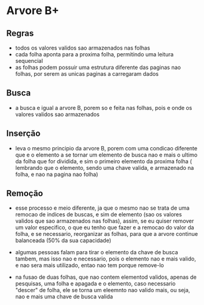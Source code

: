 # Arvore B+

## Regras
- todos os valores validos sao armazenados nas folhas
- cada folha aponta para a proxima folha, permitindo uma leitura sequencial
- as folhas podem possuir uma estrutura diferente das paginas nao folhas, por serem as unicas paginas a carregaram dados

## Busca
- a busca e igual a arvore B, porem so e feita nas folhas, pois e onde os valores validos sao armazenados

## Inserção
- leva o mesmo principio da arvore B, porem com uma condicao diferente que e o elemento a se tornar um elemento de busca nao e mais o ultimo da folha que for dividida, e sim o primeiro elemento da proxima folha ( lembrando que o elemento, sendo uma chave valida, e armazenado na folha, e nao na pagina nao folha)

## Remoção
- esse processo e meio diferente, ja que o mesmo nao se trata de uma remocao de indices de buscas, e sim de elemento (sao os valores validos que sao armazenados nas folhas), assim, se eu quiser remover um valor especifico, o que eu tenho que fazer e a remocao do valor da folha, e se necessario, reorganizar as folhas, para que a arvore continue balanceada (50% da sua capacidade)

- algumas pessoas falam para tirar o elemento da chave de busca tambem, mas isso nao e necessario, pois o elemento nao e mais valido, e nao sera mais utilizado, entao nao tem porque remove-lo

- na fusao de duas folhas, que nao contem elementod validos, apenas de pesquisas, uma folha e apagada e o elemento, caso necessario "descer" de folha, ele se torna um eleemnto nao valido mais, ou seja, nao e mais uma chave de busca valida
